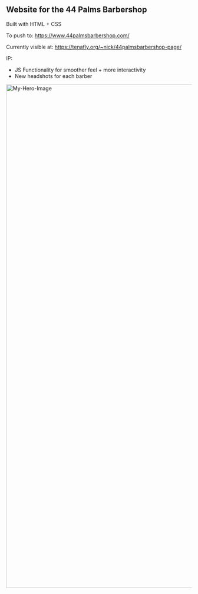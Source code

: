 ## Website for the 44 Palms Barbershop

Built with HTML + CSS

To push to: https://www.44palmsbarbershop.com/

Currently visible at: https://tenafly.org/~nick/44palmsbarbershop-page/

IP: 
- JS Functionality for smoother feel + more interactivity
- New headshots for each barber

<img width="1363" alt="My-Hero-Image" src="https://github.com/user-attachments/assets/8e1afa7b-71e2-44da-97cd-67a783703da0">
